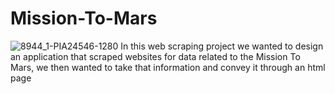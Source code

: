 # Mission-To-Mars
![8944_1-PIA24546-1280](https://user-images.githubusercontent.com/82848585/124395331-8904c980-dcd1-11eb-9274-45ce1bb30a63.jpg)
In this web scraping project we wanted to design an application that scraped websites for data related to the Mission To Mars, we then wanted to take that information and convey it through an html page
